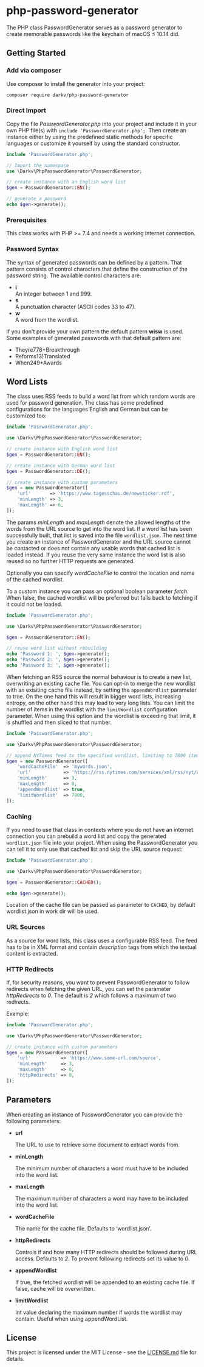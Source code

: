 # php-password-generator

The PHP class PasswordGenerator serves as a password generator to create memorable passwords like the keychain of macOS ≤ 10.14 did.

## Getting Started

### Add via composer

Use composer to install the generator into your project:

```bash
composer require darkv/php-password-generator
```

### Direct Import

Copy the file *PasswordGenerator.php* into your project and include it in your own PHP file(s) with `include 'PasswordGenerator.php';`. Then create an instance either by using the predefined static methods for specific languages or customize it yourself by using the standard constructor.

```php
include 'PasswordGenerator.php';

// Import the namespace
use \Darkv\PhpPasswordGenerator\PasswordGenerator;

// create instance with an English word list
$gen = PasswordGenerator::EN();

// generate a password
echo $gen->generate();
```

### Prerequisites

This class works with PHP &gt;= 7.4 and needs a working internet connection.

### Password Syntax

The syntax of generated passwords can be defined by a pattern. That pattern consists of control characters that define the construction of the password string. The available control characters are:

* **i**  
  An integer between 1 and 999.
* **s**  
  A punctuation character (ASCII codes 33 to 47).
* **w**  
  A word from the wordlist.

If you don't provide your own pattern the default pattern **wisw** is used. Some examples of generated passwords with that default pattern are:

* Theyre778+Breakthrough
* Reforms13)Translated
* When249*Awards

## Word Lists

The class uses RSS feeds to build a word list from which random words are used for password generation. The class has some predefined configurations for the languages English and German but can be customized too:

```php
include 'PasswordGenerator.php';

use \Darkv\PhpPasswordGenerator\PasswordGenerator;

// create instance with English word list
$gen = PasswordGenerator::EN();

// create instance with German word list
$gen = PasswordGenerator::DE();

// create instance with custom parameters
$gen = new PasswordGenerator([
    'url'       => 'https://www.tagesschau.de/newsticker.rdf',
    'minLength' => 3,
    'maxLength' => 6,
]);
```

The params *minLength* and *maxLength* denote the allowed lengths of the words from the URL source to get into the word list. If a word list has been successfully built, that list is saved into the file `wordlist.json`. The next time you create an instance of PasswordGenerator and the URL source cannot be contacted or does not contain any usable words that cached list is loaded instead. If you reuse the very same instance the word list is also reused so no further HTTP requests are generated.

Optionally you can specify *wordCacheFile* to control the location and name of the cached wordlist.

To a custom instance you can pass an optional boolean parameter *fetch*. When false, the cached wordlist will be preferred but falls back to fetching if it could not be loaded.

```php
include 'PasswordGenerator.php';

use \Darkv\PhpPasswordGenerator\PasswordGenerator;

$gen = PasswordGenerator::EN();

// reuse word list without rebuilding
echo 'Password 1: ', $gen->generate();
echo 'Password 2: ', $gen->generate();
echo 'Password 3: ', $gen->generate();
```

When fetching an RSS source the normal behaviour is to create a new list, overwriting an existing cache file. You can opt-in to merge the new wordlist with an exisiting cache file instead, by setting the `appendWordlist` parameter to true. On the one hand this will result in bigger word lists, increasing entropy, on the other hand this may lead to very long lists. You can limit the number of items in the wordlist with the `limitWordlist` configuration parameter. When using this option and the wordlist is exceeding that limit, it is shuffled and then sliced to that number.

```php
include 'PasswordGenerator.php';

use \Darkv\PhpPasswordGenerator\PasswordGenerator;

// append NYTimes feed to the specified wordlist, limiting to 7000 items max
$gen = new PasswordGenerator([
    'wordCacheFile'  => 'mywords.json',
    'url'            => 'https://rss.nytimes.com/services/xml/rss/nyt/World.xml',
    'minLength'      => 3,
    'maxLength'      => 8,
    'appendWordlist' => true,
    'limitWordlist'  => 7000,
]);
```

### Caching

If you need to use that class in contexts where you do not have an internet connection you can prebuild a word list and copy the generated `wordlist.json` file into your project. When using the PasswordGenerator you can tell it to only use that cached list and skip the URL source request:

```php
include 'PasswordGenerator.php';

use \Darkv\PhpPasswordGenerator\PasswordGenerator;

$gen = PasswordGenerator::CACHED();

echo $gen->generate();
```

Location of the cache file can be passed as parameter to `CACHED`, by default wordlist.json in work dir will be used.

### URL Sources

As a source for word lists, this class uses a configurable RSS feed. The feed has to be in XML format and contain *description* tags from which the textual content is extracted.

### HTTP Redirects

If, for security reasons, you want to prevent PasswordGenerator to follow redirects when fetching the given URL, you can set the parameter *httpRedirects* to *0*. The default is *2* which follows a maximum of two redirects.

Example:
```php
include 'PasswordGenerator.php';

use \Darkv\PhpPasswordGenerator\PasswordGenerator;

// create instance with custom parameters
$gen = new PasswordGenerator([
    'url'           => 'https://www.some-url.com/source',
    'minLength'     => 3,
    'maxLength'     => 6,
    'httpRedirects' => 0,
]);
```

## Parameters

When creating an instance of PasswordGenerator you can provide the following parameters:

* **url**

  The URL to use to retrieve some document to extract words from.

* **minLength**

  The minimum number of characters a word must have to be included into the word list.

* **maxLength**

  The maximum number of characters a word may have to be included into the word list.

* **wordCacheFile**

  The name for the cache file. Defaults to ‘wordlist.json’.

* **httpRedirects**

  Controls if and how many HTTP redirects should be followed during URL access. Defaults to *2*. To prevent following redirects set its value to *0*.

* **appendWordlist**

  If true, the fetched wordlist will be appended to an existing cache file. If false, cache will be overwritten.

* **limitWordlist**

  Int value declaring the maximum number if words the wordlist may contain. Useful when using appendWordList.


## License

This project is licensed under the MIT License - see the [LICENSE.md](LICENSE.md) file for details.
